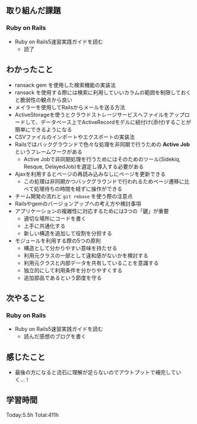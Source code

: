 ## 取り組んだ課題
### Ruby on Rails
- Ruby on Rails5速習実践ガイドを読む
  - 読了
## わかったこと
- ransack gem を使用した検索機能の実装法
- ransack を使用する際には検索に利用していいカラムの範囲を制限しておくと脆弱性の観点から良い
- メイラーを使用してRailsからメールを送る方法
- ActiveStorageを使うとクラウドストレージサービスへファイルをアップロードして、データベース上でActiveRecordモデルに紐付け(添付)することが簡単にできるようになる
- CSVファイルのインポートやエクスポートの実装法
- Railsではバックグラウンドで色々な処理を非同期で行うための **Active Job** というフレームワークがある
  - Active Jobで非同期処理を行うためにはそのためのツール(Sidekiq, Resque, DelayedJob)を選定し導入する必要がある
- Ajaxを利用するとページの再読み込みなしにページを更新できる
  - この処理は非同期かつバックグラウンドで行われるためページ遷移に比べて処理待ちの時間を経ずに操作ができる
- チーム開発の流れと `git rebase` を使う際の注意点
- Railsやgemのバージョンアップへの考え方や検討事項
- アプリケーションの複雑性に対応するためには3つの「鍵」が重要
  - 適切な場所にコードを書く
  - 上手に共通化する
  - 新しい構造を追加して役割を分担する
- モジュールを利用する際の5つの原則
  - 構造として分かりやすい意味を持たせる
  - 利用元クラスの一部として違和感がないかを検討する
  - 利用元クラスと内部データを共有していることを意識する
  - 独立的にして利用条件を分かりやすくする
  - 追加部品であるという節度を守る
## 次やること
### Ruby on Rails
- Ruby on Rails5速習実践ガイドを読む
  - 読んだ感想のブログを書く
## 感じたこと
- 最後の方になると流石に理解が足らないのでアウトプットで補完していく...！
## 学習時間
Today:5.5h Total:411h